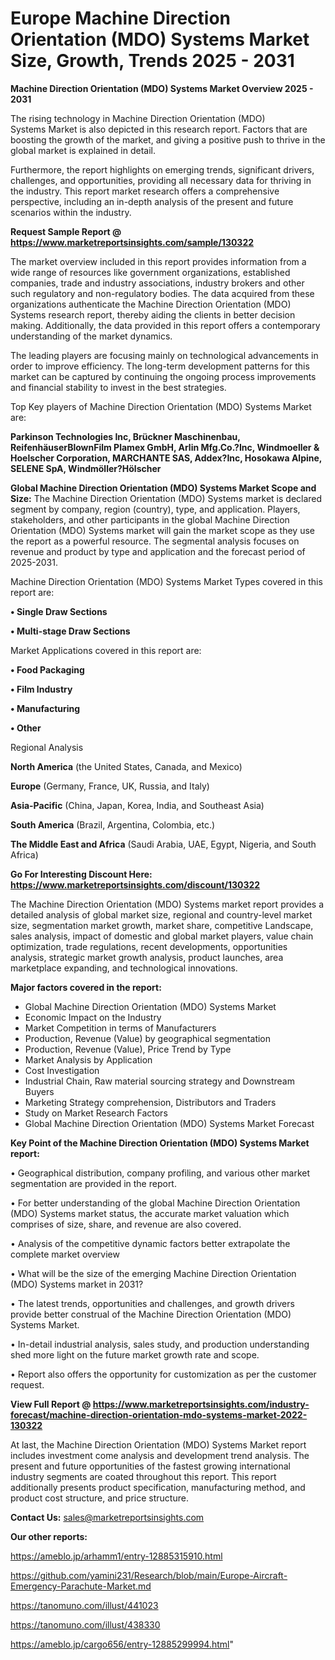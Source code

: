   # Europe Machine Direction Orientation  (MDO) Systems Market Size, Growth, Trends 2025 - 2031

<Strong> Machine Direction Orientation  (MDO) Systems Market Overview 2025 - 2031</strong>

The rising technology in Machine Direction Orientation  (MDO) Systems Market is also depicted in this research report. Factors that are boosting the growth of the market, and giving a positive push to thrive in the global market is explained in detail.

Furthermore, the report highlights on emerging trends, significant drivers, challenges, and opportunities, providing all necessary data for thriving in the industry. This report market research offers a comprehensive perspective, including an in-depth analysis of the present and future scenarios within the industry.

<strong>Request Sample Report @ <a href=https://www.marketreportsinsights.com/sample/130322>https://www.marketreportsinsights.com/sample/130322</a></strong>

The market overview included in this report provides information from a wide range of resources like government organizations, established companies, trade and industry associations, industry brokers and other such regulatory and non-regulatory bodies. The data acquired from these organizations authenticate the Machine Direction Orientation  (MDO) Systems research report, thereby aiding the clients in better decision making. Additionally, the data provided in this report offers a contemporary understanding of the market dynamics.

The leading players are focusing mainly on technological advancements in order to improve efficiency. The long-term development patterns for this market can be captured by continuing the ongoing process improvements and financial stability to invest in the best strategies.

Top Key players of Machine Direction Orientation  (MDO) Systems Market are:

<strong>Parkinson Technologies Inc, Brückner Maschinenbau, ReifenhäuserBlownFilm Plamex GmbH, Arlin Mfg.Co.?Inc, Windmoeller & Hoelscher Corporation, MARCHANTE SAS, Addex?Inc, Hosokawa Alpine, SELENE SpA, Windmöller?Hölscher</strong>

<strong><b>Global Machine Direction Orientation  (MDO) Systems Market Scope and Size:</b></strong>
The Machine Direction Orientation  (MDO) Systems market is declared segment by company, region (country), type, and application. Players, stakeholders, and other participants in the global Machine Direction Orientation  (MDO) Systems market will gain the market scope as they use the report as a powerful resource. The segmental analysis focuses on revenue and product by type and application and the forecast period of 2025-2031.

Machine Direction Orientation  (MDO) Systems Market Types covered in this report are:

<strong>• Single Draw Sections

• Multi-stage Draw Sections</strong>

Market Applications covered in this report are:

<strong>• Food Packaging

• Film Industry

• Manufacturing

• Other</strong> 

Regional Analysis

<strong>North America</strong> (the United States, Canada, and Mexico)

<strong>Europe</strong> (Germany, France, UK, Russia, and Italy)

<strong>Asia-Pacific</strong> (China, Japan, Korea, India, and Southeast Asia)

<strong>South America</strong> (Brazil, Argentina, Colombia, etc.)

<strong>The Middle East and Africa</strong> (Saudi Arabia, UAE, Egypt, Nigeria, and South Africa)

<strong>Go For Interesting Discount Here: <a href=https://www.marketreportsinsights.com/discount/130322>https://www.marketreportsinsights.com/discount/130322</a></strong>

The Machine Direction Orientation  (MDO) Systems market report provides a detailed analysis of global market size, regional and country-level market size, segmentation market growth, market share, competitive Landscape, sales analysis, impact of domestic and global market players, value chain optimization, trade regulations, recent developments, opportunities analysis, strategic market growth analysis, product launches, area marketplace expanding, and technological innovations.

<strong><b>Major factors covered in the report:</b></strong>
<ul>
  <li>Global Machine Direction Orientation  (MDO) Systems Market </li>
  <li>Economic Impact on the Industry</li>
  <li>Market Competition in terms of Manufacturers</li>
  <li>Production, Revenue (Value) by geographical segmentation</li>
  <li>Production, Revenue (Value), Price Trend by Type</li>
  <li>Market Analysis by Application</li>
  <li>Cost Investigation</li>
  <li>Industrial Chain, Raw material sourcing strategy and Downstream Buyers</li>
  <li>Marketing Strategy comprehension, Distributors and Traders</li>
  <li>Study on Market Research Factors</li>
  <li>Global Machine Direction Orientation  (MDO) Systems Market Forecast</li>
</ul>

<strong><b>Key Point of the Machine Direction Orientation  (MDO) Systems Market report:</b></strong>

• Geographical distribution, company profiling, and various other market segmentation are provided in the report.

• For better understanding of the global Machine Direction Orientation  (MDO) Systems market status, the accurate market valuation which comprises of size, share, and revenue are also covered.

• Analysis of the competitive dynamic factors better extrapolate the complete market overview

• What will be the size of the emerging Machine Direction Orientation  (MDO) Systems market in 2031?

• The latest trends, opportunities and challenges, and growth drivers provide better construal of the Machine Direction Orientation  (MDO) Systems Market.

• In-detail industrial analysis, sales study, and production understanding shed more light on the future market growth rate and scope.

• Report also offers the opportunity for customization as per the customer request.

<strong><b>View Full Report @ <a href=https://www.marketreportsinsights.com/industry-forecast/machine-direction-orientation-mdo-systems-market-2022-130322>https://www.marketreportsinsights.com/industry-forecast/machine-direction-orientation-mdo-systems-market-2022-130322</a></b></strong>


At last, the Machine Direction Orientation  (MDO) Systems Market report includes investment come analysis and development trend analysis. The present and future opportunities of the fastest growing international industry segments are coated throughout this report. This report additionally presents product specification, manufacturing method, and product cost structure, and price structure.

<strong>Contact Us:</strong>
sales@marketreportsinsights.com

<strong>Our other reports:</strong>

<a href=https://ameblo.jp/arhamm1/entry-12885315910.html>https://ameblo.jp/arhamm1/entry-12885315910.html</a>

<a href=https://github.com/yamini231/Research/blob/main/Europe-Aircraft-Emergency-Parachute-Market.md>https://github.com/yamini231/Research/blob/main/Europe-Aircraft-Emergency-Parachute-Market.md</a>

<a href=https://tanomuno.com/illust/441023>https://tanomuno.com/illust/441023</a>

<a href=https://tanomuno.com/illust/438330>https://tanomuno.com/illust/438330</a>

<a href=https://ameblo.jp/cargo656/entry-12885299994.html>https://ameblo.jp/cargo656/entry-12885299994.html</a>"
